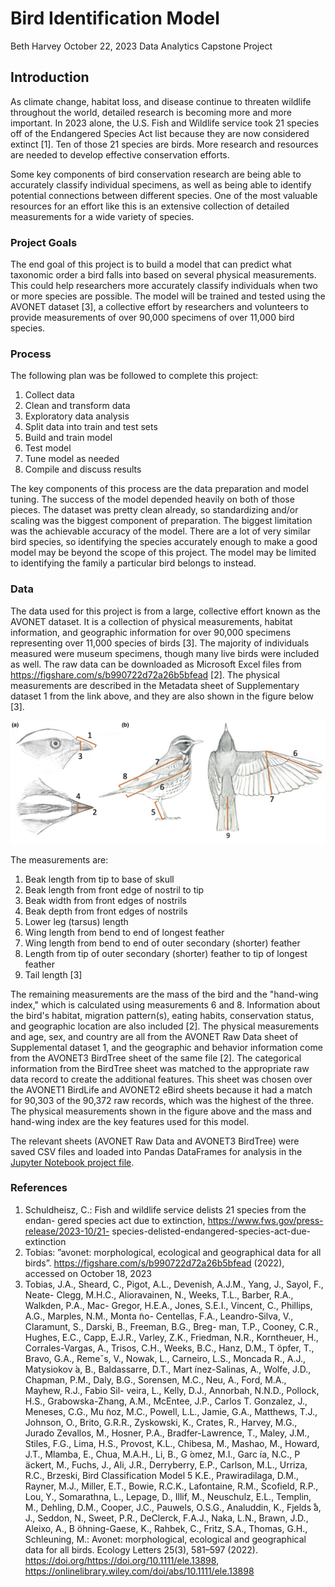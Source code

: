 # Bird Identification Model

Beth Harvey
October 22, 2023
Data Analytics Capstone Project

## Introduction

As climate change, habitat loss, and disease continue to threaten wildlife throughout the world, detailed research is becoming more and more important. In 2023 alone, the U.S. Fish and Wildlife service took 21 species off of the Endangered Species Act list because they are now considered extinct [1]. Ten of those 21 species are birds. More research and resources are needed to develop effective conservation efforts. 

Some key components of bird conservation research are being able to accurately classify individual specimens, as well as being able to identify potential connections between different species. One of the most valuable resources for an effort like this is an extensive collection of detailed measurements for a wide variety of species.

### Project Goals

The end goal of this project is to build a model that can predict what taxonomic order a bird falls into based on several physical measurements. This could help researchers more accurately classify individuals when two or more species are possible. The model will be trained and tested using the AVONET dataset [3], a collective effort by researchers and volunteers to provide measurements of over 90,000 specimens of over 11,000 bird species. 

### Process

The following plan was be followed to complete this project:

   1. Collect data
   2. Clean and transform data
   3. Exploratory data analysis
   4. Split data into train and test sets
   5. Build and train model
   6. Test model
   7. Tune model as needed
   8. Compile and discuss results

The key components of this process are the data preparation and model tuning. The success of the model depended heavily on both of those pieces. The dataset was pretty clean already, so standardizing and/or scaling was the biggest component of preparation. The biggest limitation was the achievable accuracy of the model. There are a lot of very similar bird species, so identifying the species accurately enough to make a good model may be beyond the scope of this project. The model may be limited to identifying the family a particular bird belongs to instead.

### Data

The data used for this project is from a large, collective effort known as the AVONET dataset. It is a collection of physical measurements, habitat information, and geographic information for over 90,000 specimens representing over 11,000 species of birds [3]. The majority of individuals measured were museum specimens, though many live birds were included as well. The raw data can be downloaded as Microsoft Excel files from https://figshare.com/s/b990722d72a26b5bfead [2]. The physical measurements are described in the Metadata sheet of Supplementary dataset 1 from the link above, and they are also shown in the figure below [3].

![Illustration of bird showing measurements used](measurements-fig.jpg)

The measurements are:

   1. Beak length from tip to base of skull
   2. Beak length from front edge of nostril to tip
   3. Beak width from front edges of nostrils
   4. Beak depth from front edges of nostrils
   5. Lower leg (tarsus) length
   6. Wing length from bend to end of longest feather 
   7. Wing length from bend to end of outer secondary (shorter) feather
   8. Length from tip of outer secondary (shorter) feather to tip of longest feather
   9. Tail length [3]


The remaining measurements are the mass of the bird and the "hand-wing index," which is calculated using measurements 6 and 8. Information about the bird's habitat, migration pattern(s), eating habits, conservation status, and geographic location are also included [2]. The physical measurements and age, sex, and country are all from the AVONET Raw Data sheet of Supplemental dataset 1, and the geographic and behavior information come from the AVONET3 BirdTree sheet of the same file [2]. The categorical information from the BirdTree sheet was matched to the appropriate raw data record to create the additional features. This sheet was chosen over the AVONET1 BirdLife and AVONET2 eBird sheets because it had a match for 90,303 of the 90,372 raw records, which was the highest of the three. The physical measurements shown in the figure above and the mass and hand-wing index are the key features used for this model.

 The relevant sheets (AVONET Raw Data and AVONET3 BirdTree) were saved CSV files and loaded into Pandas DataFrames for analysis in the [Jupyter Notebook project file](avonet_bird_identification.ipynb).



### References 

1. Schuldheisz, C.: Fish and wildlife service delists 21 species from the endan-
gered species act due to extinction, https://www.fws.gov/press-release/2023-10/21-
species-delisted-endangered-species-act-due-extinction
2. Tobias: ”avonet: morphological, ecological and geographical data for all birds”.
https://figshare.com/s/b990722d72a26b5bfead (2022), accessed on October 18,
2023
3. Tobias, J.A., Sheard, C., Pigot, A.L., Devenish, A.J.M., Yang, J., Sayol, F., Neate-
Clegg, M.H.C., Alioravainen, N., Weeks, T.L., Barber, R.A., Walkden, P.A., Mac-
Gregor, H.E.A., Jones, S.E.I., Vincent, C., Phillips, A.G., Marples, N.M., Monta ̃no-
Centellas, F.A., Leandro-Silva, V., Claramunt, S., Darski, B., Freeman, B.G., Breg-
man, T.P., Cooney, C.R., Hughes, E.C., Capp, E.J.R., Varley, Z.K., Friedman,
N.R., Korntheuer, H., Corrales-Vargas, A., Trisos, C.H., Weeks, B.C., Hanz, D.M.,
T ̈opfer, T., Bravo, G.A., Remeˇs, V., Nowak, L., Carneiro, L.S., Moncada R., A.J.,
Matysiokov ́a, B., Baldassarre, D.T., Mart ́ınez-Salinas, A., Wolfe, J.D., Chapman,
P.M., Daly, B.G., Sorensen, M.C., Neu, A., Ford, M.A., Mayhew, R.J., Fabio Sil-
veira, L., Kelly, D.J., Annorbah, N.N.D., Pollock, H.S., Grabowska-Zhang, A.M.,
McEntee, J.P., Carlos T. Gonzalez, J., Meneses, C.G., Mu ̃noz, M.C., Powell, L.L.,
Jamie, G.A., Matthews, T.J., Johnson, O., Brito, G.R.R., Zyskowski, K., Crates,
R., Harvey, M.G., Jurado Zevallos, M., Hosner, P.A., Bradfer-Lawrence, T., Maley,
J.M., Stiles, F.G., Lima, H.S., Provost, K.L., Chibesa, M., Mashao, M., Howard,
J.T., Mlamba, E., Chua, M.A.H., Li, B., G ́omez, M.I., Garc ́ıa, N.C., P ̈ackert,
M., Fuchs, J., Ali, J.R., Derryberry, E.P., Carlson, M.L., Urriza, R.C., Brzeski,
Bird Classification Model 5
K.E., Prawiradilaga, D.M., Rayner, M.J., Miller, E.T., Bowie, R.C.K., Lafontaine,
R.M., Scofield, R.P., Lou, Y., Somarathna, L., Lepage, D., Illif, M., Neuschulz,
E.L., Templin, M., Dehling, D.M., Cooper, J.C., Pauwels, O.S.G., Analuddin, K.,
Fjelds ̊a, J., Seddon, N., Sweet, P.R., DeClerck, F.A.J., Naka, L.N., Brawn, J.D.,
Aleixo, A., B ̈ohning-Gaese, K., Rahbek, C., Fritz, S.A., Thomas, G.H., Schleuning,
M.: Avonet: morphological, ecological and geographical data for all birds. Ecology
Letters 25(3), 581–597 (2022). https://doi.org/https://doi.org/10.1111/ele.13898,
https://onlinelibrary.wiley.com/doi/abs/10.1111/ele.13898